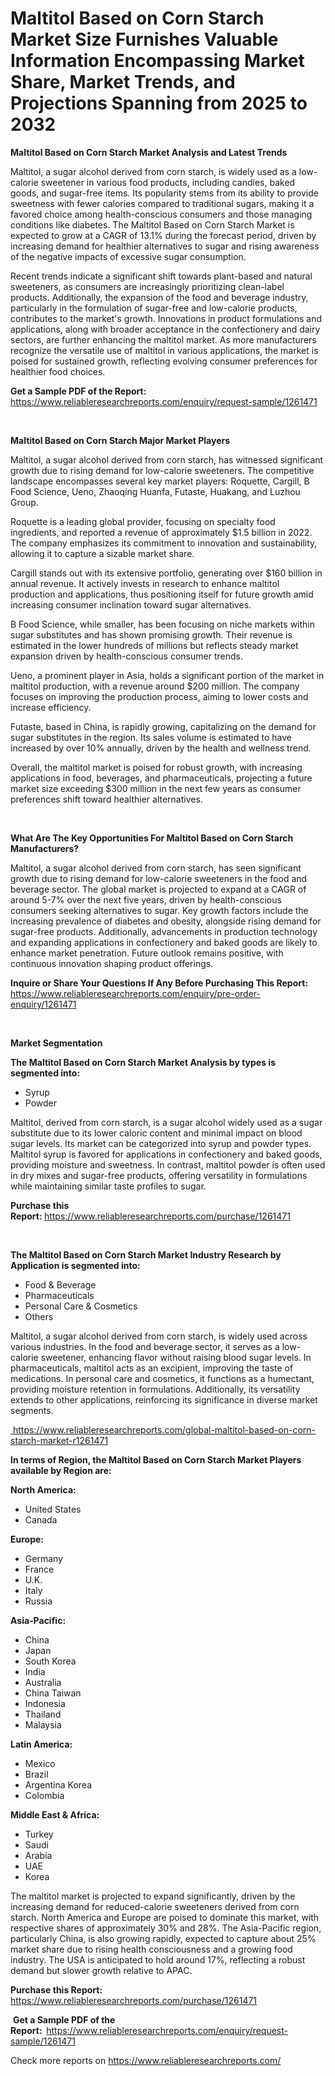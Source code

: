 <p><h1>Maltitol Based on Corn Starch Market Size Furnishes Valuable Information Encompassing Market Share, Market Trends, and Projections Spanning from 2025 to 2032</h1></p><p><strong>Maltitol Based on Corn Starch Market Analysis and Latest Trends</strong></p>
<p><p>Maltitol, a sugar alcohol derived from corn starch, is widely used as a low-calorie sweetener in various food products, including candies, baked goods, and sugar-free items. Its popularity stems from its ability to provide sweetness with fewer calories compared to traditional sugars, making it a favored choice among health-conscious consumers and those managing conditions like diabetes. The Maltitol Based on Corn Starch Market is expected to grow at a CAGR of 13.1% during the forecast period, driven by increasing demand for healthier alternatives to sugar and rising awareness of the negative impacts of excessive sugar consumption.</p><p>Recent trends indicate a significant shift towards plant-based and natural sweeteners, as consumers are increasingly prioritizing clean-label products. Additionally, the expansion of the food and beverage industry, particularly in the formulation of sugar-free and low-calorie products, contributes to the market's growth. Innovations in product formulations and applications, along with broader acceptance in the confectionery and dairy sectors, are further enhancing the maltitol market. As more manufacturers recognize the versatile use of maltitol in various applications, the market is poised for sustained growth, reflecting evolving consumer preferences for healthier food choices.</p></p>
<p><strong>Get a Sample PDF of the Report:&nbsp;</strong> <a href="https://www.reliableresearchreports.com/enquiry/request-sample/1261471?utm_campaign=3316&utm_medium=2&utm_source=Github&utm_content=ia&utm_term=03042025&utm_id=maltitol-based-on-corn-starch">https://www.reliableresearchreports.com/enquiry/request-sample/1261471</a></p>
<p>&nbsp;</p>
<p><strong>Maltitol Based on Corn Starch Major Market Players</strong></p>
<p><p>Maltitol, a sugar alcohol derived from corn starch, has witnessed significant growth due to rising demand for low-calorie sweeteners. The competitive landscape encompasses several key market players: Roquette, Cargill, B Food Science, Ueno, Zhaoqing Huanfa, Futaste, Huakang, and Luzhou Group.</p><p>Roquette is a leading global provider, focusing on specialty food ingredients, and reported a revenue of approximately $1.5 billion in 2022. The company emphasizes its commitment to innovation and sustainability, allowing it to capture a sizable market share.</p><p>Cargill stands out with its extensive portfolio, generating over $160 billion in annual revenue. It actively invests in research to enhance maltitol production and applications, thus positioning itself for future growth amid increasing consumer inclination toward sugar alternatives.</p><p>B Food Science, while smaller, has been focusing on niche markets within sugar substitutes and has shown promising growth. Their revenue is estimated in the lower hundreds of millions but reflects steady market expansion driven by health-conscious consumer trends.</p><p>Ueno, a prominent player in Asia, holds a significant portion of the market in maltitol production, with a revenue around $200 million. The company focuses on improving the production process, aiming to lower costs and increase efficiency.</p><p>Futaste, based in China, is rapidly growing, capitalizing on the demand for sugar substitutes in the region. Its sales volume is estimated to have increased by over 10% annually, driven by the health and wellness trend.</p><p>Overall, the maltitol market is poised for robust growth, with increasing applications in food, beverages, and pharmaceuticals, projecting a future market size exceeding $300 million in the next few years as consumer preferences shift toward healthier alternatives.</p></p>
<p>&nbsp;</p>
<p><strong>What Are The Key Opportunities For Maltitol Based on Corn Starch Manufacturers?</strong></p>
<p><p>Maltitol, a sugar alcohol derived from corn starch, has seen significant growth due to rising demand for low-calorie sweeteners in the food and beverage sector. The global market is projected to expand at a CAGR of around 5-7% over the next five years, driven by health-conscious consumers seeking alternatives to sugar. Key growth factors include the increasing prevalence of diabetes and obesity, alongside rising demand for sugar-free products. Additionally, advancements in production technology and expanding applications in confectionery and baked goods are likely to enhance market penetration. Future outlook remains positive, with continuous innovation shaping product offerings.</p></p>
<p><strong>Inquire or Share Your Questions If Any Before Purchasing This Report:</strong> <a href="https://www.reliableresearchreports.com/enquiry/pre-order-enquiry/1261471?utm_campaign=3316&utm_medium=2&utm_source=Github&utm_content=ia&utm_term=03042025&utm_id=maltitol-based-on-corn-starch">https://www.reliableresearchreports.com/enquiry/pre-order-enquiry/1261471</a></p>
<p>&nbsp;</p>
<p><strong>Market Segmentation</strong></p>
<p><strong>The Maltitol Based on Corn Starch Market Analysis by types is segmented into:</strong></p>
<p><ul><li>Syrup</li><li>Powder</li></ul></p>
<p><p>Maltitol, derived from corn starch, is a sugar alcohol widely used as a sugar substitute due to its lower caloric content and minimal impact on blood sugar levels. Its market can be categorized into syrup and powder types. Maltitol syrup is favored for applications in confectionery and baked goods, providing moisture and sweetness. In contrast, maltitol powder is often used in dry mixes and sugar-free products, offering versatility in formulations while maintaining similar taste profiles to sugar.</p></p>
<p><strong>Purchase this Report:&nbsp;</strong><a href="https://www.reliableresearchreports.com/purchase/1261471?utm_campaign=3316&utm_medium=2&utm_source=Github&utm_content=ia&utm_term=03042025&utm_id=maltitol-based-on-corn-starch">https://www.reliableresearchreports.com/purchase/1261471</a></p>
<p>&nbsp;</p>
<p><strong>The Maltitol Based on Corn Starch Market Industry Research by Application is segmented into:</strong></p>
<p><ul><li>Food & Beverage</li><li>Pharmaceuticals</li><li>Personal Care & Cosmetics</li><li>Others</li></ul></p>
<p><p>Maltitol, a sugar alcohol derived from corn starch, is widely used across various industries. In the food and beverage sector, it serves as a low-calorie sweetener, enhancing flavor without raising blood sugar levels. In pharmaceuticals, maltitol acts as an excipient, improving the taste of medications. In personal care and cosmetics, it functions as a humectant, providing moisture retention in formulations. Additionally, its versatility extends to other applications, reinforcing its significance in diverse market segments.</p></p>
<p><a href="https://www.reliableresearchreports.com/global-maltitol-based-on-corn-starch-market-r1261471?utm_campaign=3316&utm_medium=2&utm_source=Github&utm_content=ia&utm_term=03042025&utm_id=maltitol-based-on-corn-starch">&nbsp;https://www.reliableresearchreports.com/global-maltitol-based-on-corn-starch-market-r1261471</a></p>
<p><strong>In terms of Region, the Maltitol Based on Corn Starch Market Players available by Region are:</strong></p>
<p>
    <p> <strong> North America: </strong>
        <ul>
            <li>United States</li>
            <li>Canada</li>
        </ul>
        </p> 
    <p> <strong> Europe: </strong>
        <ul>
            <li>Germany</li>
            <li>France</li>
            <li>U.K.</li>
            <li>Italy</li>
            <li>Russia</li>
        </ul>
        </p> 
    <p> <strong> Asia-Pacific: </strong>
        <ul>
            <li>China</li>
            <li>Japan</li>
            <li>South Korea</li>
            <li>India</li>
            <li>Australia</li>
            <li>China Taiwan</li>
            <li>Indonesia</li>
            <li>Thailand</li>
            <li>Malaysia</li>
        </ul>
        </p> 
    <p> <strong> Latin America: </strong>
        <ul>
            <li>Mexico</li>
            <li>Brazil</li>
            <li>Argentina Korea</li>
            <li>Colombia</li>
        </ul>
        </p> 
    <p> <strong> Middle East & Africa: </strong>
        <ul>
            <li>Turkey</li>
            <li>Saudi</li>
            <li>Arabia</li>
            <li>UAE</li>
            <li>Korea</li>
        </ul>
    </p>
    </p>
<p><p>The maltitol market is projected to expand significantly, driven by the increasing demand for reduced-calorie sweeteners derived from corn starch. North America and Europe are poised to dominate this market, with respective shares of approximately 30% and 28%. The Asia-Pacific region, particularly China, is also growing rapidly, expected to capture about 25% market share due to rising health consciousness and a growing food industry. The USA is anticipated to hold around 17%, reflecting a robust demand but slower growth relative to APAC.</p></p>
<p><strong>Purchase this Report: </strong><a href="https://www.reliableresearchreports.com/purchase/1261471?utm_campaign=3316&utm_medium=2&utm_source=Github&utm_content=ia&utm_term=03042025&utm_id=maltitol-based-on-corn-starch">https://www.reliableresearchreports.com/purchase/1261471</a></p>
<p>&nbsp;<strong>Get a Sample PDF of the Report:&nbsp;&nbsp;</strong><a href="https://www.reliableresearchreports.com/enquiry/request-sample/1261471?utm_campaign=3316&utm_medium=2&utm_source=Github&utm_content=ia&utm_term=03042025&utm_id=maltitol-based-on-corn-starch">https://www.reliableresearchreports.com/enquiry/request-sample/1261471</a></p>
<p><strong></strong></p>
<p>Check more reports on <a href="https://www.reliableresearchreports.com/?utm_campaign=3316&utm_medium=2&utm_source=Github&utm_content=ia&utm_term=03042025&utm_id=maltitol-based-on-corn-starch">https://www.reliableresearchreports.com/</a></p>